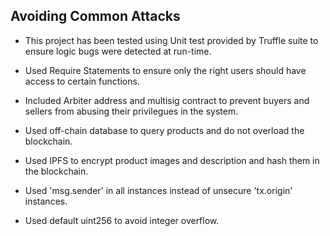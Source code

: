 ## Avoiding Common Attacks

- This project has been tested using Unit test provided by Truffle suite to ensure logic bugs were detected at run-time.

 - Used Require Statements to ensure only the right users should have access to certain functions.

 - Included Arbiter address and multisig contract to prevent buyers and sellers from abusing their privilegues in the system.

 - Used off-chain database to query products and do not overload the blockchain.

 - Used IPFS to encrypt product images and description and hash them in the blockchain.

 - Used 'msg.sender' in all instances instead of unsecure 'tx.origin' instances.

 - Used default  uint256 to avoid integer overflow.

